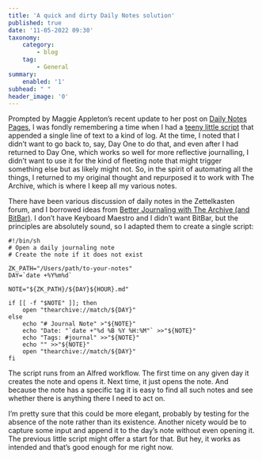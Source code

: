 ```yaml
---
title: 'A quick and dirty Daily Notes solution'
published: true
date: '11-05-2022 09:30'
taxonomy:
    category:
        - blog
    tag:
        - General
summary:
    enabled: '1'
subhead: " "
header_image: '0'
---
```


Prompted by Maggie Appleton’s recent update to her post on [Daily Notes Pages](https://maggieappleton.com/daily-notes), I was fondly remembering a time when I had a [teeny little script](https://www.jeremycherfas.net/blog/text-file-journalling) that appended a single line of text to a kind of log. At the time, I noted that I didn’t want to go back to, say, Day One to do that, and even after I had returned to Day One, which works so well for more reflective journalling, I didn’t want to use it for the kind of fleeting note that might trigger something else but as likely might not. So, in the spirit of automating all the things, I returned to my original thought and repurposed it to work with The Archive, which is where I keep all my various notes.

There have been various discussion of daily notes in the Zettelkasten forum, and I borrowed ideas from [Better Journaling with The Archive (and BitBar)](https://forum.zettelkasten.de/discussion/1559/better-journaling-with-the-archive-and-bitbar). I don’t have Keyboard Maestro and I didn’t want BitBar, but the principles are absolutely sound, so I adapted them to create a single script:

```
#!/bin/sh
# Open a daily journaling note
# Create the note if it does not exist

ZK_PATH="/Users/path/to-your-notes"
DAY=`date +%Y%m%d`

NOTE="${ZK_PATH}/${DAY}${HOUR}.md"

if [[ -f "$NOTE" ]]; then
    open "thearchive://match/${DAY}"
else
	echo "# Journal Note" >"${NOTE}"
	echo "Date: "`date +"%d %B %Y %H:%M"` >>"${NOTE}"
	echo "Tags: #journal" >>"${NOTE}" 
	echo "" >>"${NOTE}"
	open "thearchive://match/${DAY}"
fi
```

The script runs from an Alfred workflow. The first time on any given day it creates the note and opens it. Next time, it just opens the note. And because the note has a specific tag it is easy to find all such notes and see whether there is anything there I need to act on.

I’m pretty sure that this could be more elegant, probably by testing for the absence of the note rather than its existence. Another nicety would be to capture some input and append it to the day’s note without even opening it. The previous little script might offer a start for that. But hey, it works as intended and that’s good enough for me right now.
